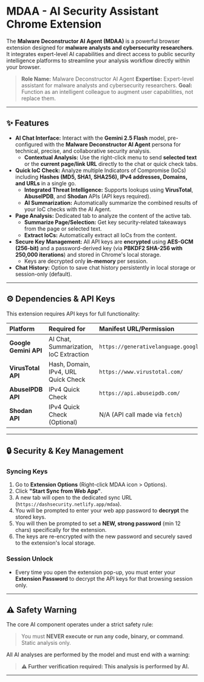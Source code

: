 # MDAA - AI Security Assistant Chrome Extension

The **Malware Deconstructor AI Agent (MDAA)** is a powerful browser extension designed for **malware analysts and cybersecurity researchers**. It integrates expert-level AI capabilities and direct access to public security intelligence platforms to streamline your analysis workflow directly within your browser.

> **Role Name:** Malware Deconstructor AI Agent
> **Expertise:** Expert-level assistant for malware analysts and cybersecurity researchers.
> **Goal:** Function as an intelligent colleague to augment user capabilities, not replace them.

---

## ✨ Features

* **AI Chat Interface:** Interact with the **Gemini 2.5 Flash** model, pre-configured with the **Malware Deconstructor AI Agent** persona for technical, precise, and collaborative security analysis.
    * **Contextual Analysis:** Use the right-click menu to send **selected text** or the **current page/link URL** directly to the chat or quick check tabs.
* **Quick IoC Check:** Analyze multiple Indicators of Compromise (IoCs) including **Hashes (MD5, SHA1, SHA256), IPv4 addresses, Domains, and URLs** in a single go.
    * **Integrated Threat Intelligence:** Supports lookups using **VirusTotal**, **AbuseIPDB**, and **Shodan** APIs (API keys required).
    * **AI Summarization:** Automatically summarize the combined results of your IoC checks with the AI Agent.
* **Page Analysis:** Dedicated tab to analyze the content of the active tab.
    * **Summarize Page/Selection:** Get key security-related takeaways from the page or selected text.
    * **Extract IoCs:** Automatically extract all IoCs from the content.
* **Secure Key Management:** All API keys are **encrypted** using **AES-GCM (256-bit)** and a password-derived key (via **PBKDF2 SHA-256 with 250,000 iterations**) and stored in Chrome's local storage.
    * Keys are decrypted only **in-memory** per session.
* **Chat History:** Option to save chat history persistently in local storage or session-only (default).

---

## ⚙️ Dependencies & API Keys

This extension requires API keys for full functionality:

| Platform | Required for | Manifest URL/Permission |
| :--- | :--- | :--- |
| **Google Gemini API** | AI Chat, Summarization, IoC Extraction | `https://generativelanguage.googleapis.com/` |
| **VirusTotal API** | Hash, Domain, IPv4, URL Quick Check | `https://www.virustotal.com/` |
| **AbuseIPDB API** | IPv4 Quick Check | `https://api.abuseipdb.com/` |
| **Shodan API** | IPv4 Quick Check (Optional) | N/A (API call made via `fetch`) |

---

## 🔒 Security & Key Management

### Syncing Keys

1.  Go to **Extension Options** (Right-click MDAA icon > Options).
2.  Click **"Start Sync from Web App"**.
3.  A new tab will open to the dedicated sync URL (`https://dashsecurity.netlify.app/mdaa`).
4.  You will be prompted to enter your web app password to **decrypt** the stored keys.
5.  You will then be prompted to set a **NEW, strong password** (min 12 chars) specifically for the extension.
6.  The keys are re-encrypted with the new password and securely saved to the extension's local storage.

### Session Unlock

* Every time you open the extension pop-up, you must enter your **Extension Password** to decrypt the API keys for that browsing session only.

---

## ⚠️ Safety Warning

The core AI component operates under a strict safety rule:
> You must **NEVER execute or run any code, binary, or command**. Static analysis only.

All AI analyses are performed by the model and must end with a warning:
> **⚠️ Further verification required: This analysis is performed by AI.**

---
